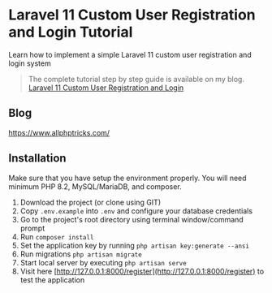 # Laravel 11 Custom User Registration and Login Tutorial
Learn how to implement a simple Laravel 11 custom user registration and login system

> The complete tutorial step by step guide is available on my blog. [Laravel 11 Custom User Registration and Login](https://www.allphptricks.com/laravel-11-custom-user-registration-and-login-tutorial/)

## Blog
https://www.allphptricks.com/


## Installation 
Make sure that you have setup the environment properly. You will need minimum PHP 8.2, MySQL/MariaDB, and composer.

1. Download the project (or clone using GIT)
2. Copy `.env.example` into `.env` and configure your database credentials
3. Go to the project's root directory using terminal window/command prompt
4. Run `composer install`
5. Set the application key by running `php artisan key:generate --ansi`
6. Run migrations `php artisan migrate`
7. Start local server by executing `php artisan serve`
8. Visit here [http://127.0.0.1:8000/register](http://127.0.0.1:8000/register) to test the application